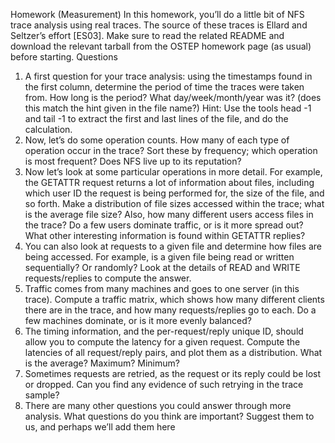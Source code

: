 Homework (Measurement)
In this homework, you’ll do a little bit of NFS trace analysis using real
traces. The source of these traces is Ellard and Seltzer’s effort [ES03].
Make sure to read the related README and download the relevant tarball from the OSTEP homework page (as usual) before starting.
Questions
1. A first question for your trace analysis: using the timestamps found
in the first column, determine the period of time the traces were
taken from. How long is the period? What day/week/month/year
was it? (does this match the hint given in the file name?) Hint: Use
the tools head -1 and tail -1 to extract the first and last lines of
the file, and do the calculation.
2. Now, let’s do some operation counts. How many of each type of operation occur in the trace? Sort these by frequency; which operation
is most frequent? Does NFS live up to its reputation?
3. Now let’s look at some particular operations in more detail. For
example, the GETATTR request returns a lot of information about
files, including which user ID the request is being performed for,
the size of the file, and so forth. Make a distribution of file sizes
accessed within the trace; what is the average file size? Also, how
many different users access files in the trace? Do a few users dominate traffic, or is it more spread out? What other interesting information is found within GETATTR replies?
4. You can also look at requests to a given file and determine how
files are being accessed. For example, is a given file being read or
written sequentially? Or randomly? Look at the details of READ
and WRITE requests/replies to compute the answer.
5. Traffic comes from many machines and goes to one server (in this
trace). Compute a traffic matrix, which shows how many different
clients there are in the trace, and how many requests/replies go to
each. Do a few machines dominate, or is it more evenly balanced?
6. The timing information, and the per-request/reply unique ID, should
allow you to compute the latency for a given request. Compute the
latencies of all request/reply pairs, and plot them as a distribution.
What is the average? Maximum? Minimum?
7. Sometimes requests are retried, as the request or its reply could be
lost or dropped. Can you find any evidence of such retrying in the
trace sample?
8. There are many other questions you could answer through more
analysis. What questions do you think are important? Suggest
them to us, and perhaps we’ll add them here